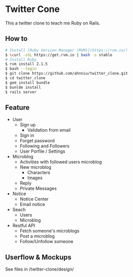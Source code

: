 # Twitter Cone

This a twitter clone to teach me Ruby on Rails.


## How to

```bash
# Install [Ruby Version Manager (RVM)](https://rvm.io/)
$ \curl -sSL https://get.rvm.io | bash -s stable
# Install Ruby
$ rvm install 2.1.5
$ bash --login
$ git clone https://github.com/ahnniu/twitter_clone.git
$ cd twitter_clone
$ gem install bundle
$ bunlde install
$ rails server
```


## Feature

- User
    + Sign up
        * Validation from email
    + Sign in
    + Forget password
    + Following and Followers
    + User Porfile / Settings
- Microblog
    + Activities with followed users microblog
    + New microblog
        * Characters
        * Images
    + Reply
    + Private Messages
- Notice
    + Notice Center
    + Email notice
- Seach
    + Users
    + Microblog
- Restful API
    + Fetch someone's microblogs
    + Post a microblog
    + Follow/Unfollow someone

## Userflow & Mockups

See files in /twitter-clone/design/

